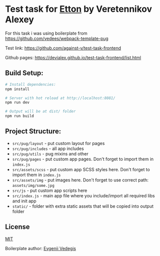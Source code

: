 # Test task for [Etton](etton.ru) by Veretennikov Alexey

For this task i was using boilerplate from https://github.com/vedees/webpack-template-pug

Test link: https://github.com/against-v/test-task-frontend

Github pages: https://devialex.github.io/test-task-frontend/list.html

## Build Setup:

``` bash
# Install dependencies:
npm install

# Server with hot reload at http://localhost:8081/
npm run dev

# Output will be at dist/ folder
npm run build
```
## Project Structure:

* `src/pug/layout` - put custom layout for pages
* `src/pug/includes` - all app includes
* `src/pug/utils` - pug mixins and other
* `src/pug/pages` - put custom app pages. Don't forget to import them in `index.js`
* `src/assets/scss` - put custom app SCSS styles here. Don't forget to import them in `index.js`
* `src/assets/img` - put images here. Don't forget to use correct path: `assets/img/some.jpg`
* `src/js` - put custom app scripts here
* `src/index.js` - main app file where you include/import all required libs and init app
* `static/` - folder with extra static assets that will be copied into output folder
## License
[MIT](./LICENSE)

Boilerplate author: [Evgenii Vedegis](https://github.com/vedees)